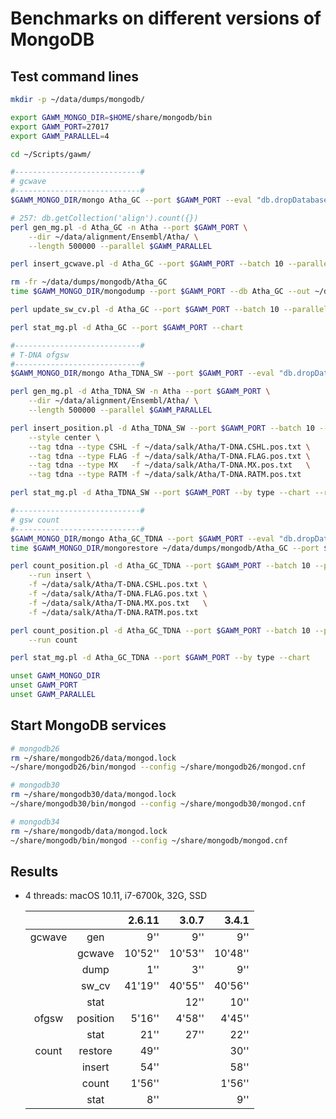 # Benchmarks on different versions of MongoDB

## Test command lines

```bash
mkdir -p ~/data/dumps/mongodb/

export GAWM_MONGO_DIR=$HOME/share/mongodb/bin
export GAWM_PORT=27017
export GAWM_PARALLEL=4

cd ~/Scripts/gawm/

#----------------------------#
# gcwave
#----------------------------#
$GAWM_MONGO_DIR/mongo Atha_GC --port $GAWM_PORT --eval "db.dropDatabase();"

# 257: db.getCollection('align').count({})
perl gen_mg.pl -d Atha_GC -n Atha --port $GAWM_PORT \
    --dir ~/data/alignment/Ensembl/Atha/ \
    --length 500000 --parallel $GAWM_PARALLEL

perl insert_gcwave.pl -d Atha_GC --port $GAWM_PORT --batch 10 --parallel $GAWM_PARALLEL

rm -fr ~/data/dumps/mongodb/Atha_GC
time $GAWM_MONGO_DIR/mongodump --port $GAWM_PORT --db Atha_GC --out ~/data/dumps/mongodb/

perl update_sw_cv.pl -d Atha_GC --port $GAWM_PORT --batch 10 --parallel $GAWM_PARALLEL

perl stat_mg.pl -d Atha_GC --port $GAWM_PORT --chart

#----------------------------#
# T-DNA ofgsw
#----------------------------#
$GAWM_MONGO_DIR/mongo Atha_TDNA_SW --port $GAWM_PORT --eval "db.dropDatabase();"

perl gen_mg.pl -d Atha_TDNA_SW -n Atha --port $GAWM_PORT \
    --dir ~/data/alignment/Ensembl/Atha/ \
    --length 500000 --parallel $GAWM_PARALLEL

perl insert_position.pl -d Atha_TDNA_SW --port $GAWM_PORT --batch 10 --parallel $GAWM_PARALLEL \
    --style center \
    --tag tdna --type CSHL -f ~/data/salk/Atha/T-DNA.CSHL.pos.txt \
    --tag tdna --type FLAG -f ~/data/salk/Atha/T-DNA.FLAG.pos.txt \
    --tag tdna --type MX   -f ~/data/salk/Atha/T-DNA.MX.pos.txt   \
    --tag tdna --type RATM -f ~/data/salk/Atha/T-DNA.RATM.pos.txt

perl stat_mg.pl -d Atha_TDNA_SW --port $GAWM_PORT --by type --chart --replace ofg="insert sites"

#----------------------------#
# gsw count
#----------------------------#
$GAWM_MONGO_DIR/mongo Atha_GC_TDNA --port $GAWM_PORT --eval "db.dropDatabase();"
time $GAWM_MONGO_DIR/mongorestore ~/data/dumps/mongodb/Atha_GC --port $GAWM_PORT --db Atha_GC_TDNA

perl count_position.pl -d Atha_GC_TDNA --port $GAWM_PORT --batch 10 --parallel $GAWM_PARALLEL \
    --run insert \
    -f ~/data/salk/Atha/T-DNA.CSHL.pos.txt \
    -f ~/data/salk/Atha/T-DNA.FLAG.pos.txt \
    -f ~/data/salk/Atha/T-DNA.MX.pos.txt   \
    -f ~/data/salk/Atha/T-DNA.RATM.pos.txt

perl count_position.pl -d Atha_GC_TDNA --port $GAWM_PORT --batch 10 --parallel $GAWM_PARALLEL \
    --run count

perl stat_mg.pl -d Atha_GC_TDNA --port $GAWM_PORT --by type --chart

unset GAWM_MONGO_DIR
unset GAWM_PORT
unset GAWM_PARALLEL
```

## Start MongoDB services

```bash
# mongodb26
rm ~/share/mongodb26/data/mongod.lock
~/share/mongodb26/bin/mongod --config ~/share/mongodb26/mongod.cnf

# mongodb30
rm ~/share/mongodb30/data/mongod.lock
~/share/mongodb30/bin/mongod --config ~/share/mongodb30/mongod.cnf

# mongodb34
rm ~/share/mongodb/data/mongod.lock
~/share/mongodb/bin/mongod --config ~/share/mongodb/mongod.cnf
```

## Results

* 4 threads: macOS 10.11, i7-6700k, 32G, SSD

    |        |          |  2.6.11 |   3.0.7 |   3.4.1 |
    |:------:|:--------:|--------:|--------:|--------:|
    | gcwave |   gen    |     9'' |     9'' |     9'' |
    |        |  gcwave  | 10'52'' | 10'53'' | 10'48'' |
    |        |   dump   |     1'' |     3'' |     9'' |
    |        |  sw_cv   | 41'19'' | 40'55'' | 40'56'' |
    |        |   stat   |         |    12'' |    10'' |
    | ofgsw  | position |  5'16'' |  4'58'' |  4'45'' |
    |        |   stat   |    21'' |    27'' |    22'' |
    | count  | restore  |    49'' |         |    30'' |
    |        |  insert  |    54'' |         |    58'' |
    |        |  count   |  1'56'' |         |  1'56'' |
    |        |   stat   |     8'' |         |     9'' |
